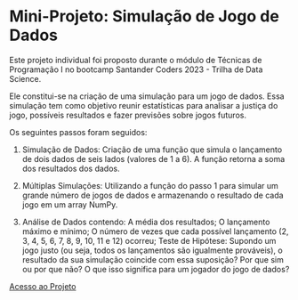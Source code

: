 # Mini-Projeto: Simulação de Jogo de Dados
Este projeto individual foi proposto durante o módulo de Técnicas de Programação I no bootcamp Santander Coders 2023 - Trilha de Data Science. 

Ele constitui-se na criação de uma simulação para um jogo de dados. Essa simulação tem como objetivo reunir estatísticas para analisar a justiça do jogo, possíveis resultados e fazer previsões sobre jogos futuros.

Os seguintes passos foram seguidos:
1. Simulação de Dados: Criação de uma função que simula o lançamento de dois dados de seis lados (valores de 1 a 6). A função retorna a soma dos resultados dos dados.

2. Múltiplas Simulações: Utilizando a função do passo 1 para simular um grande número de jogos de dados e armazenando o resultado de cada jogo em um array NumPy.

3. Análise de Dados contendo:
A média dos resultados;
O lançamento máximo e mínimo;
O número de vezes que cada possível lançamento (2, 3, 4, 5, 6, 7, 8, 9, 10, 11 e 12) ocorreu;
Teste de Hipótese: Supondo um jogo justo (ou seja, todos os lançamentos são igualmente prováveis), o resultado da sua simulação coincide com essa suposição? Por que sim ou por que não? O que isso significa para um jogador do jogo de dados?

[Acesso ao Projeto](Mini_Projeto.ipynb) 
